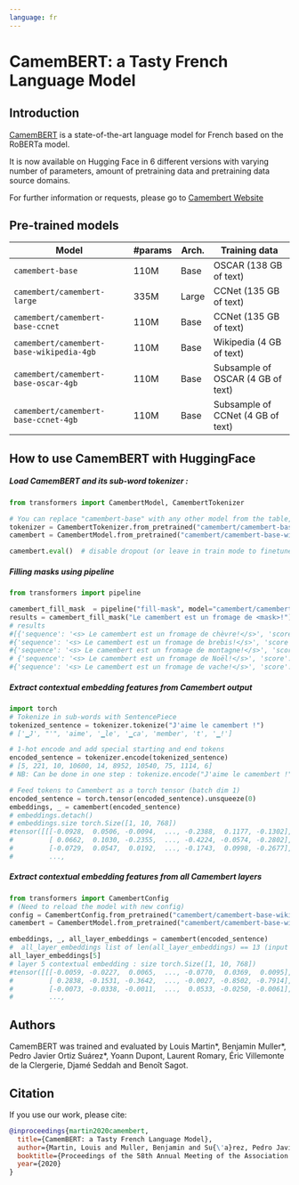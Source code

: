 ```yaml
---
language: fr
---
```


# CamemBERT: a Tasty French Language Model

## Introduction

[CamemBERT](https://arxiv.org/abs/1911.03894) is a state-of-the-art language model for French based on the RoBERTa model. 

It is now available on Hugging Face in 6 different versions with varying number of parameters, amount of pretraining data and pretraining data source domains. 

For further information or requests, please go to [Camembert Website](https://camembert-model.fr/)

## Pre-trained models

| Model                          | #params                        | Arch. | Training data                     |
|--------------------------------|--------------------------------|-------|-----------------------------------|
| `camembert-base` | 110M   | Base  | OSCAR (138 GB of text)            |
| `camembert/camembert-large`              | 335M    | Large | CCNet (135 GB of text)            |
| `camembert/camembert-base-ccnet`         | 110M    | Base  | CCNet (135 GB of text)            |
| `camembert/camembert-base-wikipedia-4gb` | 110M    | Base  | Wikipedia (4 GB of text)          |
| `camembert/camembert-base-oscar-4gb`     | 110M    | Base  | Subsample of OSCAR (4 GB of text) |
| `camembert/camembert-base-ccnet-4gb`     | 110M    | Base  | Subsample of CCNet (4 GB of text) |

## How to use CamemBERT with HuggingFace

##### Load CamemBERT and its sub-word tokenizer :
```python
from transformers import CamembertModel, CamembertTokenizer

# You can replace "camembert-base" with any other model from the table, e.g. "camembert/camembert-large".
tokenizer = CamembertTokenizer.from_pretrained("camembert/camembert-base-wikipedia-4gb")
camembert = CamembertModel.from_pretrained("camembert/camembert-base-wikipedia-4gb")

camembert.eval()  # disable dropout (or leave in train mode to finetune)

```

##### Filling masks using pipeline 
```python
from transformers import pipeline 

camembert_fill_mask  = pipeline("fill-mask", model="camembert/camembert-base-wikipedia-4gb", tokenizer="camembert/camembert-base-wikipedia-4gb")
results = camembert_fill_mask("Le camembert est un fromage de <mask>!")
# results
#[{'sequence': '<s> Le camembert est un fromage de chèvre!</s>', 'score': 0.4937814474105835, 'token': 19370}, 
#{'sequence': '<s> Le camembert est un fromage de brebis!</s>', 'score': 0.06255942583084106, 'token': 30616}, 
#{'sequence': '<s> Le camembert est un fromage de montagne!</s>', 'score': 0.04340197145938873, 'token': 2364},
# {'sequence': '<s> Le camembert est un fromage de Noël!</s>', 'score': 0.02823255956172943, 'token': 3236}, 
#{'sequence': '<s> Le camembert est un fromage de vache!</s>', 'score': 0.021357402205467224, 'token': 12329}]
```

##### Extract contextual embedding features from Camembert output 
```python
import torch
# Tokenize in sub-words with SentencePiece
tokenized_sentence = tokenizer.tokenize("J'aime le camembert !")
# ['▁J', "'", 'aime', '▁le', '▁ca', 'member', 't', '▁!'] 

# 1-hot encode and add special starting and end tokens 
encoded_sentence = tokenizer.encode(tokenized_sentence)
# [5, 221, 10, 10600, 14, 8952, 10540, 75, 1114, 6]
# NB: Can be done in one step : tokenize.encode("J'aime le camembert !")

# Feed tokens to Camembert as a torch tensor (batch dim 1)
encoded_sentence = torch.tensor(encoded_sentence).unsqueeze(0)
embeddings, _ = camembert(encoded_sentence)
# embeddings.detach()
# embeddings.size torch.Size([1, 10, 768])
#tensor([[[-0.0928,  0.0506, -0.0094,  ..., -0.2388,  0.1177, -0.1302],
#         [ 0.0662,  0.1030, -0.2355,  ..., -0.4224, -0.0574, -0.2802],
#         [-0.0729,  0.0547,  0.0192,  ..., -0.1743,  0.0998, -0.2677],
#         ...,
```

##### Extract contextual embedding features from all Camembert layers
```python
from transformers import CamembertConfig
# (Need to reload the model with new config)
config = CamembertConfig.from_pretrained("camembert/camembert-base-wikipedia-4gb", output_hidden_states=True)
camembert = CamembertModel.from_pretrained("camembert/camembert-base-wikipedia-4gb", config=config)

embeddings, _, all_layer_embeddings = camembert(encoded_sentence)
#  all_layer_embeddings list of len(all_layer_embeddings) == 13 (input embedding layer + 12 self attention layers)
all_layer_embeddings[5]
# layer 5 contextual embedding : size torch.Size([1, 10, 768])
#tensor([[[-0.0059, -0.0227,  0.0065,  ..., -0.0770,  0.0369,  0.0095],
#         [ 0.2838, -0.1531, -0.3642,  ..., -0.0027, -0.8502, -0.7914],
#         [-0.0073, -0.0338, -0.0011,  ...,  0.0533, -0.0250, -0.0061],
#         ...,
```


## Authors 

CamemBERT was trained and evaluated by Louis Martin\*, Benjamin Muller\*, Pedro Javier Ortiz Suárez\*, Yoann Dupont, Laurent Romary, Éric Villemonte de la Clergerie, Djamé Seddah and Benoît Sagot.


## Citation
If you use our work, please cite:

```bibtex
@inproceedings{martin2020camembert,
  title={CamemBERT: a Tasty French Language Model},
  author={Martin, Louis and Muller, Benjamin and Su{\'a}rez, Pedro Javier Ortiz and Dupont, Yoann and Romary, Laurent and de la Clergerie, {\'E}ric Villemonte and Seddah, Djam{\'e} and Sagot, Beno{\^\i}t},
  booktitle={Proceedings of the 58th Annual Meeting of the Association for Computational Linguistics},
  year={2020}
}
```
